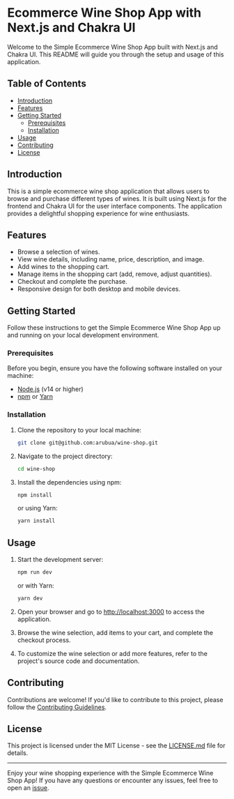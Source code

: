 # Ecommerce Wine Shop App with Next.js and Chakra UI

Welcome to the Simple Ecommerce Wine Shop App built with Next.js and Chakra UI.
This README will guide you through the setup and usage of this application.

## Table of Contents

- [Introduction](#introduction)
- [Features](#features)
- [Getting Started](#getting-started)
  - [Prerequisites](#prerequisites)
  - [Installation](#installation)
- [Usage](#usage)
- [Contributing](#contributing)
- [License](#license)

## Introduction

This is a simple ecommerce wine shop application that allows users to browse and
purchase different types of wines. It is built using Next.js for the frontend
and Chakra UI for the user interface components. The application provides a
delightful shopping experience for wine enthusiasts.

## Features

- Browse a selection of wines.
- View wine details, including name, price, description, and image.
- Add wines to the shopping cart.
- Manage items in the shopping cart (add, remove, adjust quantities).
- Checkout and complete the purchase.
- Responsive design for both desktop and mobile devices.

## Getting Started

Follow these instructions to get the Simple Ecommerce Wine Shop App up and
running on your local development environment.

### Prerequisites

Before you begin, ensure you have the following software installed on your
machine:

- [Node.js](https://nodejs.org/) (v14 or higher)
- [npm](https://www.npmjs.com/) or [Yarn](https://yarnpkg.com/)

### Installation

1. Clone the repository to your local machine:

   ```bash
   git clone git@github.com:arubua/wine-shop.git
   ```

2. Navigate to the project directory:

   ```bash
   cd wine-shop
   ```

3. Install the dependencies using npm:

   ```bash
   npm install
   ```

   or using Yarn:

   ```bash
   yarn install
   ```

## Usage

1. Start the development server:

   ```bash
   npm run dev
   ```

   or with Yarn:

   ```bash
   yarn dev
   ```

2. Open your browser and go to [http://localhost:3000](http://localhost:3000) to
   access the application.

3. Browse the wine selection, add items to your cart, and complete the checkout
   process.

4. To customize the wine selection or add more features, refer to the project's
   source code and documentation.

## Contributing

Contributions are welcome! If you'd like to contribute to this project, please
follow the [Contributing Guidelines](CONTRIBUTING.md).

## License

This project is licensed under the MIT License - see the
[LICENSE.md](LICENSE.md) file for details.

---

Enjoy your wine shopping experience with the Simple Ecommerce Wine Shop App! If
you have any questions or encounter any issues, feel free to open an
[issue](https://github.com/arubua/wine-shop/issues).
